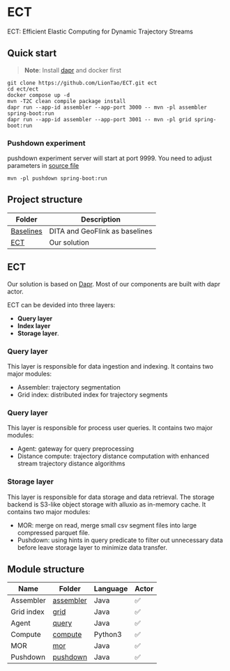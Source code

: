 # ECT
ECT: Efficient Elastic Computing for Dynamic Trajectory Streams

## Quick start

> **Note**: Install [dapr](https://docs.dapr.io/getting-started/install-dapr-cli/) and docker first

```shell
git clone https://github.com/LionTao/ECT.git ect
cd ect/ect
docker compose up -d
mvn -T2C clean compile package install
dapr run --app-id assembler --app-port 3000 -- mvn -pl assembler spring-boot:run
dapr run --app-id assembler --app-port 3001 -- mvn -pl grid spring-boot:run
```

### Pushdown experiment

pushdown experiment server will start at  port 9999. 
You need to adjust parameters in [source file](./ect/pushdown/src/main/java/cn/edu/suda/ada/ect/PushController.java)

```shell
mvn -pl pushdown spring-boot:run
```

## Project structure

| Folder                   | Description                    |
|--------------------------|--------------------------------|
| [Baselines](./baselines) | DITA and GeoFlink as baselines |
| [ECT](./ect)     | Our solution                   |

## ECT

Our solution is based on [Dapr](https://dapr.io). 
Most of our components are built with dapr actor.

ECT can be devided into three layers: 
- **Query layer**
- **Index layer**
- **Storage layer**.

### Query layer

This layer is responsible for data ingestion and indexing. It contains two major modules:
- Assembler: trajectory segmentation
- Grid index: distributed index for trajectory segments

### Query layer

This layer is responsible for process user queries. It contains two major modules:
- Agent: gateway for query preprocessing
- Distance compute: trajectory distance computation with enhanced stream trajectory distance algorithms

### Storage layer

This layer is responsible for data storage and data retrieval.
The storage backend is S3-like object storage with alluxio as in-memory cache.
It contains two major modules:
- MOR: merge on read, merge small csv segment files into large compressed parquet file.
- Pushdown: using hints in query predicate to filter out unnecessary data before leave storage layer to minimize data transfer.


## Module structure

| Name       | Folder                           | Language | Actor |
|------------|----------------------------------|----------|-------|
| Assembler  | [assembler](./ect/assembler)     | Java     | ✅     |
| Grid index | [grid](./ect/grid)               | Java     | ✅     |
| Agent      | [query](./ect/query)             | Java     | ✅     |
| Compute    | [compute](./ect/stream-distance) | Python3  | ✅     |
| MOR        | [mor](./ect/mor)                 | Java     | ✅     |
| Pushdown   | [pushdown](./ect/pushdown)       | Java     | ✅     |

